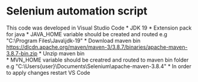 # Selenium automation script

This code was developed in Visual Studio Code
    * JDK 19 
    * Extension pack for java
    * JAVA_HOME variable should be created and routed e.g "C:\Program Files\Java\jdk-19"
    * Download maven bin https://dlcdn.apache.org/maven/maven-3/3.8.7/binaries/apache-maven-3.8.7-bin.zip
    * Unzip maven bin  
    * MVN_HOME variable should be creatred and routed to maven bin folder e.g "C:\Users\{user}\Documents\Selenium\apache-maven-3.8.4"
    * In order to apply changes restart VS Code
